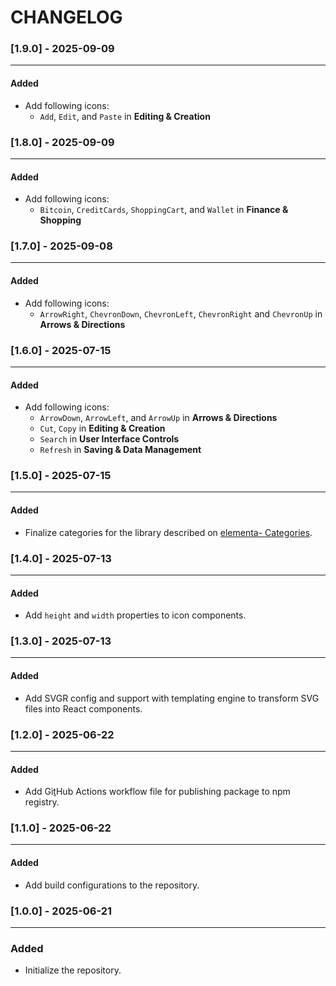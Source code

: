 # CHANGELOG
### [1.9.0] - 2025-09-09
---
#### Added
- Add following icons:
    - `Add`, `Edit`, and `Paste` in **Editing & Creation**

### [1.8.0] - 2025-09-09
---
#### Added
- Add following icons:
    - `Bitcoin`, `CreditCards`, `ShoppingCart`, and `Wallet` in **Finance & Shopping**

### [1.7.0] - 2025-09-08
---
#### Added
- Add following icons:
    - `ArrowRight`, `ChevronDown`, `ChevronLeft`, `ChevronRight` and `ChevronUp` in **Arrows & Directions**

### [1.6.0] - 2025-07-15
---
#### Added
- Add following icons:
    - `ArrowDown`, `ArrowLeft`, and `ArrowUp` in **Arrows & Directions**
    - `Cut`, `Copy` in **Editing & Creation**
    - `Search` in **User Interface Controls**
    - `Refresh` in **Saving & Data Management**

### [1.5.0] - 2025-07-15
---
#### Added
- Finalize categories for the library described on [elementa- Categories](https://elementa.dev/categories).

### [1.4.0] - 2025-07-13
---
#### Added
- Add `height` and `width` properties to icon components.

### [1.3.0] - 2025-07-13
---
#### Added
- Add SVGR config and support with templating engine to transform SVG files into React components.

### [1.2.0] - 2025-06-22
---
#### Added
- Add GiṯHub Actions workflow file for publishing package to npm registry.

### [1.1.0] - 2025-06-22
---
#### Added
- Add build configurations to the repository.

### [1.0.0] - 2025-06-21
---
### Added
- Initialize the repository.
